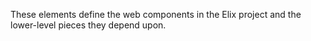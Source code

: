These elements define the web components in the Elix project
and the lower-level pieces they depend upon.

